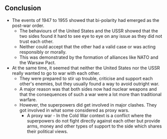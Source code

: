 ## Conclusion

- The events of 1947 to 1955 showed that bi-polarity had emerged as the post-war order.
    * The behaviours of the United States and the USSR showed that the two sides found it hard to see eye to eye on any issue as they did not trust each other.
    * Neither could accept that the other had a valid case or was acting responsibly or morally.
    * This was demonstrated by the formation of alliances like NATO and the Warsaw Pact.
- At the same time, it seemed that neither the United States nor the USSR really wanted to go to war with each other.
    * They were prepared to stir up trouble, criticise and support each other's enemies, but they usually found a way to avoid outright war.
    * A major reason was that both sides now had nuclear weapons and that the consequences of such a war were a lot more than traditional warfare.
    * However, the superpowers did get involved in major clashes. They got involved in what some considered as proxy wars.
        + A proxy war - In the Cold War context is a conflict where the superpowers do not fight directly against each other but provide arms, money and other types of support to the side which shares their political views.
